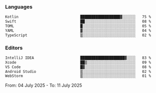 <!--START_SECTION:waka-->
### Languages
```txt
Kotlin                            ██████████████████▓░░░░░░   75 %
Swift                             ██░░░░░░░░░░░░░░░░░░░░░░░   08 %
TOML                              █░░░░░░░░░░░░░░░░░░░░░░░░   05 %
YAML                              ▓░░░░░░░░░░░░░░░░░░░░░░░░   04 %
TypeScript                        ▒░░░░░░░░░░░░░░░░░░░░░░░░   02 %
```

### Editors
```txt
IntelliJ IDEA                     ████████████████████▓░░░░   83 %
Xcode                             ██▒░░░░░░░░░░░░░░░░░░░░░░   09 %
VS Code                           █▓░░░░░░░░░░░░░░░░░░░░░░░   08 %
Android Studio                    ▒░░░░░░░░░░░░░░░░░░░░░░░░   02 %
WebStorm                          ▒░░░░░░░░░░░░░░░░░░░░░░░░   01 %
```

From: 04 July 2025 - To: 11 July 2025
<!--END_SECTION:waka-->
